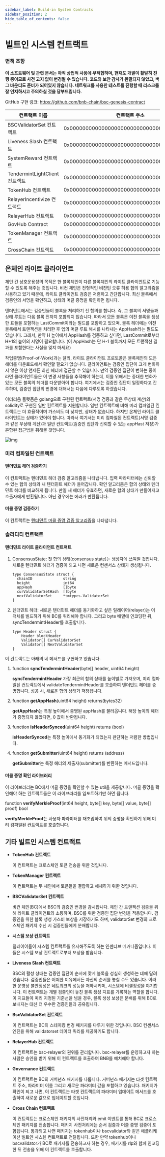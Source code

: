 ```yaml
---
sidebar_label: Build-in System Contracts
sidebar_position: 2
hide_table_of_contents: false
---
```


# 빌트인 시스템 컨트랙트

### 면책 조항

**이 소프트웨어 및 관련 문서는 아직 상업적 사용에 부적합하며, 현재도 개발이 활발히 진행 중이므로 사전 고지 없이 변경될 수 있습니다. 코드와 보안 감사가 완결되지 않았고, 버그 바운티도 준비가 되어있지 않습니다. 네트워크를 사용한 테스트를 진행할 때 리스크를 잘 인지하시고 주의하실 것을 당부드립니다.**


GitHub 구현 링크: <https://github.com/bnb-chain/bsc-genesis-contract>


| 컨트랙트 이름        | 컨트랙트 주소  | ABI 파일 |
| --------------------- | ----------------- | ------------- |
| BSCValidatorSet 컨트랙트 | 0x0000000000000000000000000000000000001000 | [bscvalidatorset](system-smart-contract/bscvalidatorset.abi)|
| Liveness Slash 컨트랙트 | 0x0000000000000000000000000000000000001001 | [slashindicator](system-smart-contract/slashindicator.abi)|
| SystemReward 컨트랙트 | 0x0000000000000000000000000000000000001002 | [systemreward](system-smart-contract/systemreward.abi)|
| TendermintLightClient 컨트랙트 | 0x0000000000000000000000000000000000001003 | [tendermintlightclient](system-smart-contract/tendermintlightclient.abi) |
| TokenHub 컨트랙트 | 0x0000000000000000000000000000000000001004 | [tokenhub](system-smart-contract/tokenhub.abi)|
| RelayerIncentivize 컨트랙트 | 0x0000000000000000000000000000000000001005 | [relayerincentivize](system-smart-contract/relayerincentivize.abi)|
| RelayerHub 컨트랙트 | 0x0000000000000000000000000000000000001006 | [relayerhub](system-smart-contract/relayerhub.abi) |
| GovHub Contract |0x0000000000000000000000000000000000001007 | [govhub](system-smart-contract/govhub.abi)                               |
| TokenManager 컨트랙트 |0x0000000000000000000000000000000000001008 |[tokenmanager](system-smart-contract/tokenmanager.abi) |
| CrossChain 컨트랙트 |0x0000000000000000000000000000000000002000 |[crosschain](system-smart-contract/crosschain.abi) |

## 온체인 라이트 클라이언트

체인 간 상호운용성의 목적은 한 블록체인이 다른 블록체인의 라이트 클라이언트로 기능할 수 있도록 해주는 것입니다. 비컨 체인은 전형적인 비잔틴 오류 허용 합의 알고리즘을 사용하고 있기 때문에, 라이트 클라이언트 검증은 저렴하고 간단합니다. 최신 블록에서 검증인의 서명을 확인하고, 상태의 머클 증명을 확인하면 됩니다.

텐더민트에서는 검증인들이 블록을 처리하기 전 합의를 합니다. 즉, 그 블록의 서명들과 상태 루트는 다음 블록 전까지 포함되지 않습니다. 따라서 모든 블록은 이전 블록을 생성한 표들을 포함하는 LastCommit이라는 필드를 포함하고 있으며, 블록 헤더에는 이전 블록에서 트랜잭션을 처리한 후 엡의 머클 루트 해시를 나타내는 AppHash라는 필드도 있습니다. 그래서, 만약 H 높이에서 AppHash를 검증하고 싶다면, LastCommit로부터 H+1의 높이의 서명이 필요합니다. (이 AppHash는 단 H-1 블록까지 모든 트랜잭션 결과를 포함한다는 사실을 잊지 마세요)

작업증명(Proof-of-Work)과는 달리, 라이트 클라이언트 프로토콜은 블록체인의 모든 헤더를 다운로드해서 확인할 필요가 없습니다. 클라이언트는 검증인 집단이 크게 변화하지 않은 이상 언제든 최신 헤더에 접근할 수 있습니다. 만약 검증인 집단이 변하는 중이라면 클라이언트들은 이 변경 사항들을 추적해야 하는데, 이를 위해서는 중대한 변화가 있는 모든 블록의 헤더를 다운받아야 합니다. 여기에서는 검증인 집단이 일정하다고 간주하며, 검증인 집단의 변경에 대해서는 다음에 다루도록 하겠습니다.

이더리움 플랫폼은 golang으로 구현된 컨트랙트(서명 검증과 같은 무상태 계산)와 solidity로 구현된 일반 컨트랙트를 지원합니다. 일반 컨트랙트에 비해 미리 컴파일된 컨트랙트는 더 효율적이며 가스비도 더 낮지만, 상태가 없습니다. 하지만 온체인 라이트 클라이언트는 상태가 있어야 합니다. 따라서 여기서는 미리 컴파일된 컨트랙트(서명 검증과 같은 무상태 계산)과 일반 컨트랙트(검증인 집단과 신뢰할 수 있는 appHast 저장)가 혼합된 접근법을 취해볼 것입니다.

![img](../../static/img/lightclient.png)

### 미리 컴파일된 컨트랙트

#### 텐더민트 헤더 검증하기

이 컨트랙트는 텐더민트 헤더 검증 알고리즘을 나타냅니다. 입력 파라미터에는 신뢰할 수 있는 합의 상태와 새 텐더민트 헤더가 들어갑니다. 확인 알고리즘은 합의 상태와 텐더민트 헤더를 비교하게 됩니다. 만일 새 헤더가 유효하면, 새로운 합의 상태가 만들어지고 호출자에게 반환됩니다. 아닌 경우에는 에러가 반환됩니다.

#### 머클 증명 검증하기

이 컨트랙트는 [텐더민트 머클 증명 검증 알고리즘](https://github.com/tendermint/tendermint/blob/master/docs/architecture/adr-026-general-merkle-proof.md)을 나타냅니다.

### 솔리디티 컨트랙트

#### 텐더민트 라이트 클라이언트 컨트랙트

1. ConsensusState: 첫 합의 상태(consensus state)는 생성자에 쓰여질 것입니다. 새로운 텐더민트 헤더가 검증이 되고 나면 새로운 컨센서스 상태가 생성됩니다.
    ```golang
    type ConsensusState struct {
      chainID              string
      height               int64
      appHash              []byte
      curValidatorSetHash  []byte
      nextValidatorSet     *tmtypes.ValidatorSet
    }
    ```
2. 텐더민트 헤더: 새로운 텐더민트 헤더를 동기화하고 싶은 릴레이어(relayer)는 이 객체를 빌드하기 위해 BC를 쿼리해야 합니다. 그리고 byte 배열에 인코딩한 뒤, syncTendermintHeader를 호출합니다.
    ```golang
    type Header struct {
        Header blockHeader
        Validator[] CurValidatorSet
        Validator[] NextValidatorSet
    }
    ```
이 컨트랙트는 아래의 네 메서드를 구현하고 있습니다.

1. function **syncTendermintHeader**(byte[] header, uint64 height)

    **syncTendermintHeader** 가장 최근의 합의 상태를 높이별로 가져오며, 미리 컴파일된 컨트랙트에서 validateTendermintHeader를 호출하여 텐더민트 헤더를 증명합니다. 성공 시, 새로운 합의 상태가 저장됩니다.

2. function **getAppHash**(uint64 height) returns(bytes32)

    **getAppHash**는 특정 높이에서 증명된 appHash를 불러옵니다. 해당 높이의 헤더가 증명되지 않았다면, 0 값이 반환됩니다.

3. function **isHeaderSynced**(uint64 height) returns (bool)

    **isHeaderSynced**는 특정 높이에서 동기화가 되었는지 판단하는 저렴한 방법입니다.

4. function **getSubmitter**(uint64 height) returns (address)

    **getSubmitter**는 특정 헤더의 제출자(submitter)를 반환하는 메서드입니다.

#### 머클 증명 확인 라이브러리
이 라이브러리는 BC에서 머클 증명을 확인할 수 있는 util을 제공합니다. 머클 증명을 확인해야 하는 컨트랙트들은 이 라이브러리를 임포트하기만 하면 됩니다.

function **verifyMerkleProof**(int64 height, byte[] key, byte[] value, byte[] proof) bool

**verifyMerkleProof**는 사용자 파라미터를 재조립하여 위의 증명을 확인하기 위해 미리 컴파일된 컨트랙트를 호출합니다.

## 기타 빌트인 시스템 컨트랙트

* **TokenHub 컨트랙트**

    이 컨트랙트는 크로스체인 토큰 전송을 위한 것입니다.

* **TokenManager 컨트랙트**

    이 컨트랙트는 두 체인에서 토큰들을 결합하고 해체하기 위한 것입니다.

* **BSCValidatorSet 컨트랙트**

    비컨 체인(BC)에서 BSC의 검증인 변경을 감시합니다. 체인 간 트랜잭션 검증을 위해 라이트 클라이언트와 소통하며, BSC를 위한 검증인 집단 변경을 적용합니다. 검증인을 위한 블록 생성 가스비 보상을 저장하기도 하며, validatorSet 변경의 크로스체인 패키지 수신 시 검증인들에게 분배합니다.

* **시스템 보상 컨트랙트**

    릴레이어들이 시스템 컨트랙트를 유지해주도록 하는 인센티브 메커니즘입니다. 이들은 시스템 보상 컨트랙트로부터 보상을 받습니다.

* **Liveness Slash 컨트랙트**

    BSC의 활성 상태는 검증인 집단이 순서에 맞게 블록을 성실히 생성하는 데에 달려있습니다. 검증인들은 어떠한 이유에서든 자신의 순서를 놓칠 수도 있습니다. 이러한 운영상 불안정성은 네트워크의 성능을 저하시키며, 시스템에 비결정성을 야기합니다. 이 컨트랙트는 개별 검증인이 놓친 블록 생성 지표를 기록하는 역할을 합니다. 이 지표들이 미리 지정된 기준선을 넘을 경우, 블록 생성 보상은 분배를 위해 BC로 보내지는 대신 더 우수한 검증인들과 공유됩니다.

* **BscValidatorSet 컨트랙트**

    이 컨트랙트는 BC의 스테이킹 변경 패키지를 다루기 위한 것입니다. BSC 컨센서스 엔진을 위해 validatorset 데이터 쿼리를 제공하기도 합니다.

* **RelayerHub 컨트랙트**

    이 컨트랙트는 bsc-relayer의 권위를 관리합니다. bsc-relayer를 운영하고자 하는 사람은 승인을 받기 위해 이 컨트랙트를 호출하여 BNB를 예치해야 합니다.

* **Governance 컨트랙트**

    이 컨트랙트는 BC의 거버넌스 패키지를 다룹니다. 거버넌스 패키지는 타겟 컨트랙트 주소, 파라미터 이름 그리고 새로운 파라미터 값을 포함하고 있습니다. 패키지가 확인이 되고 나면, 이 컨트랙트는 타겟 컨트랙트의 파라미터 업데이트 메서드를 호출하여 새로운 값으로 업데이트할 것입니다.

* **Cross Chain 컨트랙트**

    이 컨트랙트는 크로스체인 패키지의 사전처리와 emit 이벤트를 통해 BC로 크로스체인 패키지를 전송합니다. 패키지 사전처리에는 순서 검증과 머클 증명 검증이 포함됩니다. 통과되고 나면 패키지는 tokenhub이나 bscvalidator와 같은 애플리케이션 빌트인 시스템 컨트랙트로 전달됩니다. 또한 만약 tokenhub이나 bscvalidator가 BC로 패키지를 전송하고자 하는 경우, 패키지를 rlp와 함께 인코딩한 뒤 전송을 위해 이 컨트랙트를 호출합니다.
